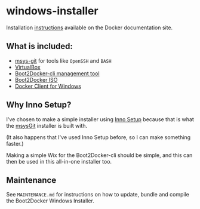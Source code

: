 # windows-installer

Installation [instructions](https://docs.docker.com/installation/windows/) available on the Docker documentation site.

## What is included:

- [msys-git](http://msysgit.github.io/) for tools like `OpenSSH` and `BASH`
- [VirtualBox](https://www.virtualbox.org)
- [Boot2Docker-cli management tool](https://github.com/boot2docker/boot2docker-cli)
- [Boot2Docker ISO](https://github.com/boot2docker/boot2docker)
- [Docker Client for Windows](https://github.com/docker/docker)

## Why Inno Setup?

I've chosen to make a simple installer using [Inno Setup](http://www.jrsoftware.org/)
because that is what the [msysGit](http://git-scm.com/) installer is built with.

(It also happens that I've used Inno Setup before, so I can make something faster.)

Making a simple Wix for the Boot2Docker-cli should be simple, and this can then be
used in this all-in-one installer too.

## Maintenance

See `MAINTENANCE.md` for instructions on how to update, bundle and compile the
Boot2Docker Windows Installer.